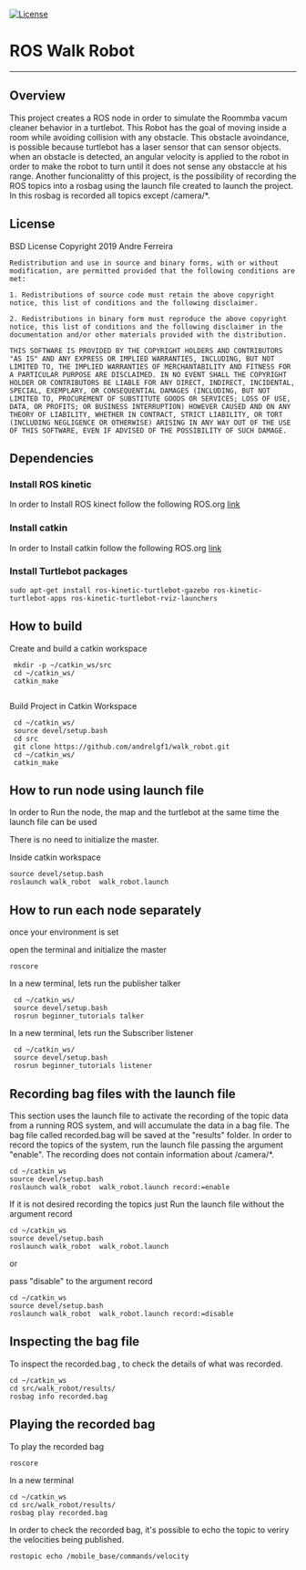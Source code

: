 [![License](https://img.shields.io/badge/License-BSD%202--Clause-orange.svg)](https://opensource.org/licenses/BSD-2-Clause)
# ROS Walk Robot 

---

## Overview
This project creates a ROS node in order to simulate the Roommba vacum cleaner behavior in a turtlebot. This Robot has the goal of moving inside a room while avoiding collision with any obstacle.
This obstacle avoindance, is possible because turtlebot has a laser sensor that can sensor objects. when an obstacle is detected, an angular velocity is applied to the robot in order to make the robot to turn until it does not sense any obstaccle at his range.
Another funcionalitty of this project, is the possibility of recording the ROS topics into a rosbag using the launch file created to launch the project.
In this rosbag is recorded all topics except /camera/*. 

## License

BSD License
Copyright 2019 Andre Ferreira

```
Redistribution and use in source and binary forms, with or without modification, are permitted provided that the following conditions are met:

1. Redistributions of source code must retain the above copyright notice, this list of conditions and the following disclaimer.

2. Redistributions in binary form must reproduce the above copyright notice, this list of conditions and the following disclaimer in the documentation and/or other materials provided with the distribution.

THIS SOFTWARE IS PROVIDED BY THE COPYRIGHT HOLDERS AND CONTRIBUTORS "AS IS" AND ANY EXPRESS OR IMPLIED WARRANTIES, INCLUDING, BUT NOT LIMITED TO, THE IMPLIED WARRANTIES OF MERCHANTABILITY AND FITNESS FOR A PARTICULAR PURPOSE ARE DISCLAIMED. IN NO EVENT SHALL THE COPYRIGHT HOLDER OR CONTRIBUTORS BE LIABLE FOR ANY DIRECT, INDIRECT, INCIDENTAL, SPECIAL, EXEMPLARY, OR CONSEQUENTIAL DAMAGES (INCLUDING, BUT NOT LIMITED TO, PROCUREMENT OF SUBSTITUTE GOODS OR SERVICES; LOSS OF USE, DATA, OR PROFITS; OR BUSINESS INTERRUPTION) HOWEVER CAUSED AND ON ANY THEORY OF LIABILITY, WHETHER IN CONTRACT, STRICT LIABILITY, OR TORT (INCLUDING NEGLIGENCE OR OTHERWISE) ARISING IN ANY WAY OUT OF THE USE OF THIS SOFTWARE, EVEN IF ADVISED OF THE POSSIBILITY OF SUCH DAMAGE.

```


## Dependencies




### Install ROS kinetic

In order to Install ROS kinect follow the following ROS.org [link](http://wiki.ros.org/kinetic/Installation/Ubuntu)

### Install catkin

In order to Install catkin follow the following ROS.org [link](http://wiki.ros.org/catkin#Installing_catkin)

### Install Turtlebot packages

```
sudo apt-get install ros-kinetic-turtlebot-gazebo ros-kinetic-turtlebot-apps ros-kinetic-turtlebot-rviz-launchers

```

## How to build

Create and build a catkin workspace 
```
 mkdir -p ~/catkin_ws/src
 cd ~/catkin_ws/
 catkin_make
 
```
Build Project in Catkin Workspace
```
 cd ~/catkin_ws/
 source devel/setup.bash
 cd src
 git clone https://github.com/andrelgf1/walk_robot.git
 cd ~/catkin_ws/
 catkin_make
```
## How to run node using launch file

In order to Run the node, the map and the turtlebot at the same time the launch file can be used 

There is no need to initialize the master.

Inside catkin workspace

```
source devel/setup.bash
roslaunch walk_robot  walk_robot.launch

```

## How to run each node separately

once your environment is set

open the terminal and initialize the master
 
```
roscore

```
In a new terminal, lets run the publisher talker

```
 cd ~/catkin_ws/
 source devel/setup.bash
 rosrun beginner_tutorials talker

```
In a new terminal, lets run the Subscriber listener
```
 cd ~/catkin_ws/
 source devel/setup.bash
 rosrun beginner_tutorials listener

```



## Recording bag files with the launch file

This section uses the launch file to activate the recording of  the topic data from a running ROS system, and will accumulate the data in a bag file.
The bag file called recorded.bag will be saved at the "results" folder.
In order to record the topics of the system, run the launch file passing the argument "enable".
The recording does not contain information about /camera/*.

```
cd ~/catkin_ws
source devel/setup.bash
roslaunch walk_robot  walk_robot.launch record:=enable

```

If it is not desired recording the topics just Run the launch file without the argument record

```
cd ~/catkin_ws
source devel/setup.bash
roslaunch walk_robot  walk_robot.launch  

```
or 

pass "disable" to the argument record 

```
cd ~/catkin_ws
source devel/setup.bash
roslaunch walk_robot  walk_robot.launch record:=disable

```

## Inspecting the bag file

To inspect the recorded.bag , to check the details of what was recorded.

```
cd ~/catkin_ws
cd src/walk_robot/results/
rosbag info recorded.bag

```

## Playing the recorded bag

To play the recorded bag 

```
roscore

```
In a new terminal 

```
cd ~/catkin_ws
cd src/walk_robot/results/
rosbag play recorded.bag

```
In order to check the recorded bag, it's possible to echo the topic to veriry the velocities being published.

```
rostopic echo /mobile_base/commands/velocity

```









